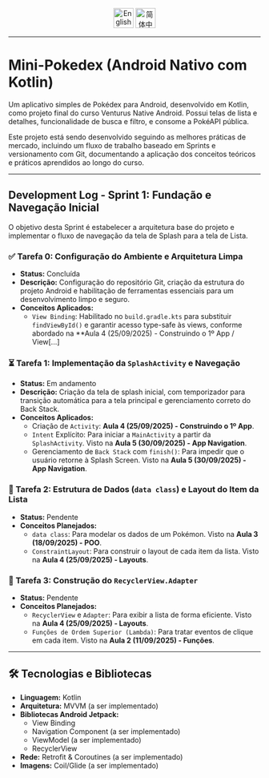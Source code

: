 <div align="center">

<a href="README.en-US.md"><img src="https://img.shields.io/badge/🇺🇸%20English-en--US-blue?style=for-the-badge&logo=translate" alt="English" height="40"/></a>
<a href="README.zh-CN.md"><img src="https://img.shields.io/badge/🇨🇳%20简体中文-zh--CN-orange?style=for-the-badge&logo=translate" alt="简体中文" height="40"/></a>

</div>

---

# Mini-Pokedex (Android Nativo com Kotlin)

Um aplicativo simples de Pokédex para Android, desenvolvido em Kotlin, como projeto final do curso Venturus Native Android. Possui telas de lista e detalhes, funcionalidade de busca e filtro, e consome a PokéAPI pública.

Este projeto está sendo desenvolvido seguindo as melhores práticas de mercado, incluindo um fluxo de trabalho baseado em Sprints e versionamento com Git, documentando a aplicação dos conceitos teóricos e práticos aprendidos ao longo do curso.

---

## Development Log - Sprint 1: Fundação e Navegação Inicial

O objetivo desta Sprint é estabelecer a arquitetura base do projeto e implementar o fluxo de navegação da tela de Splash para a tela de Lista.

### ✅ Tarefa 0: Configuração do Ambiente e Arquitetura Limpa
* **Status:** Concluída
* **Descrição:** Configuração do repositório Git, criação da estrutura do projeto Android e habilitação de ferramentas essenciais para um desenvolvimento limpo e seguro.
* **Conceitos Aplicados:**
  * `View Binding`: Habilitado no `build.gradle.kts` para substituir `findViewById()` e garantir acesso type-safe às views, conforme abordado na **Aula 4 (25/09/2025) - Construindo o 1º App / View[...]

### ⏳ Tarefa 1: Implementação da `SplashActivity` e Navegação
* **Status:** Em andamento
* **Descrição:** Criação da tela de splash inicial, com temporizador para transição automática para a tela principal e gerenciamento correto do Back Stack.
* **Conceitos Aplicados:**
  * Criação de `Activity`: **Aula 4 (25/09/2025) - Construindo o 1º App**.
  * `Intent` Explícito: Para iniciar a `MainActivity` a partir da `SplashActivity`. Visto na **Aula 5 (30/09/2025) - App Navigation**.
  * Gerenciamento de `Back Stack` com `finish()`: Para impedir que o usuário retorne à Splash Screen. Visto na **Aula 5 (30/09/2025) - App Navigation**.

### 🔲 Tarefa 2: Estrutura de Dados (`data class`) e Layout do Item da Lista
* **Status:** Pendente
* **Conceitos Planejados:**
  * `data class`: Para modelar os dados de um Pokémon. Visto na **Aula 3 (18/09/2025) - POO**.
  * `ConstraintLayout`: Para construir o layout de cada item da lista. Visto na **Aula 4 (25/09/2025) - Layouts**.

### 🔲 Tarefa 3: Construção do `RecyclerView.Adapter`
* **Status:** Pendente
* **Conceitos Planejados:**
  * `RecyclerView` e `Adapter`: Para exibir a lista de forma eficiente. Visto na **Aula 4 (25/09/2025) - Layouts**.
  * `Funções de Ordem Superior (Lambda)`: Para tratar eventos de clique em cada item. Visto na **Aula 2 (11/09/2025) - Funções**.

---

## 🛠 Tecnologias e Bibliotecas

* **Linguagem:** Kotlin
* **Arquitetura:** MVVM (a ser implementado)
* **Bibliotecas Android Jetpack:**
  * View Binding
  * Navigation Component (a ser implementado)
  * ViewModel (a ser implementado)
  * RecyclerView
* **Rede:** Retrofit & Coroutines (a ser implementado)
* **Imagens:** Coil/Glide (a ser implementado)

